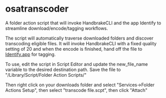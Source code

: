 # osatranscoder
A folder action script that will invoke HandbrakeCLI and the app Identify to streamline download/encode/tagging workflows.

The script will automatically traverse downloaded folders and discover transcoding eligible files. It will invoke HandbrakeCLI with a fixed quality setting of 20 and when the encode is finished, hand off the file to [Identify.app](http://identify2.arrmihardies.com) for tagging.


To use, edit the script in Script Editor and update the new_file_name variable to the desired destination path. Save the file to "/Library/Script/Folder Action Scripts/"

Then right click on your downloads folder and select "Services->Folder Actions Setup", then select "transcode file.scpt", then click "Attach"